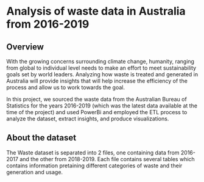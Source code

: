# Analysis of waste data in Australia from 2016-2019
## Overview
With the growing concerns surrounding climate change, humanity, ranging from global to individual level needs to make an effort to meet sustainability goals set by world leaders. Analyzing how waste is treated and generated in Australia will provide insights that will help increase the efficiency of the process and allow us to work towards the goal.   
  
In this project, we sourced the waste data from the Australian Bureau of Statistics for the years 2016-2019 (which was the latest data available at the time of the project) and used PowerBi and employed the ETL process to analyze the dataset, extract insights, and produce visualizations.

## About the dataset
The Waste dataset is separated into 2 files, one containing data from 2016-2017 and the other from 2018-2019. Each file contains several tables which contains information pretaining different categories of waste and their generation and usage.
